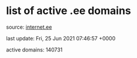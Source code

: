 # list of active .ee domains

source: [internet.ee](https://internet.ee/domains/ee-zone-file)

last update: Fri, 25 Jun 2021 07:46:57 +0000

active domains: 140731
